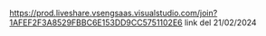 https://prod.liveshare.vsengsaas.visualstudio.com/join?1AFEF2F3A8529FBBC6E153DD9CC5751102E6
link del 21/02/2024
